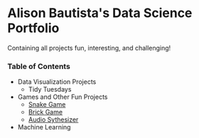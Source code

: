 # Alison Bautista's Data Science Portfolio
Containing all projects fun, interesting, and challenging!

### Table of Contents

* Data Visualization Projects
    + Tidy Tuesdays
* Games and Other Fun Projects
    + [Snake Game](https://github.com/alibautista46/snake_game)
    + [Brick Game](https://github.com/alibautista46/brick_game)
    + [Audio Sythesizer](https://github.com/alibautista46/audio_synth)
* Machine Learning

